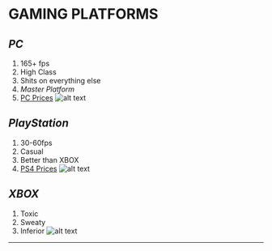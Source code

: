 # GAMING PLATFORMS
## ***PC***
1. 165+ fps
2. High Class
3. Shits on everything else
4. *Master Platform*
5. [PC Prices](https://www.ibuypower.com/Site/Computer/desktops)
![alt text](https://pbs.twimg.com/media/DmctzDlXsAAKXVB?format=jpg&name=medium)
## ***PlayStation***
1. 30-60fps
2. Casual
3. Better than XBOX
4. [PS4 Prices](https://www.amazon.com/PlayStation-Slim-1TB-Console-Fortnite/dp/B07VJWMQ5T/ref=sr_1_2?keywords=ps4&qid=1583870151&s=electronics&sr=1-2)
![alt text](https://mysetup.co/uploads/files/2104590278/eb13e896-ce28-42c2-9b04-61f273a1b59b.jpg)
## ***XBOX***
1. Toxic
2. Sweaty
3. Inferior
![alt text](https://i.ytimg.com/vi/k11SuqO7G6A/maxresdefault.jpg)
-------------------------


